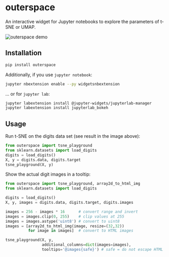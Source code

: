 outerspace
==========

An interactive widget for Jupyter notebooks to explore the parameters of t-SNE
or UMAP.

![outerspace demo](demo.gif)

Installation
------------

```bash
pip install outerspace
```

Additionally, if you use `jupyter notebook`:
```bash
jupyter nbextension enable --py widgetsnbextension
```

... or for `jupyter lab`:
```bash
jupyter labextension install @jupyter-widgets/jupyterlab-manager
jupyter labextension install jupyterlab_bokeh
```

Usage
-----

Run t-SNE on the digits data set (see result in the image above):

```python
from outerspace import tsne_playground
from sklearn.datasets import load_digits
digits = load_digits()
X, y = digits.data, digits.target
tsne_playground(X, y)
```

Show the actual digit images in a tooltip:

```python
from outerspace import tsne_playground, array2d_to_html_img
from sklearn.datasets import load_digits

digits = load_digits()
X, y, images = digits.data, digits.target, digits.images

images = 256 - images * 16      # convert range and invert
images = images.clip(0, 255)    # clip values at 255
images = images.astype('uint8') # convert to uint8
images = [array2d_to_html_img(image, resize=(32,32))
          for image in images]  # convert to HTML images

tsne_playground(X, y,
                additional_columns=dict(images=images),
                tooltips='@images{safe}') # safe = do not escape HTML
```
